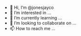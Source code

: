 - 👋 Hi, I’m @jonesjayco
- 👀 I’m interested in ...
- 🌱 I’m currently learning ...
- 💞️ I’m looking to collaborate on ...
- 📫 How to reach me ...

<!---
jonesjayco/jonesjayco is a ✨ special ✨ repository because its `README.md` (this file) appears on your GitHub profile.
You can click the Preview link to take a look at your changes.
--->
